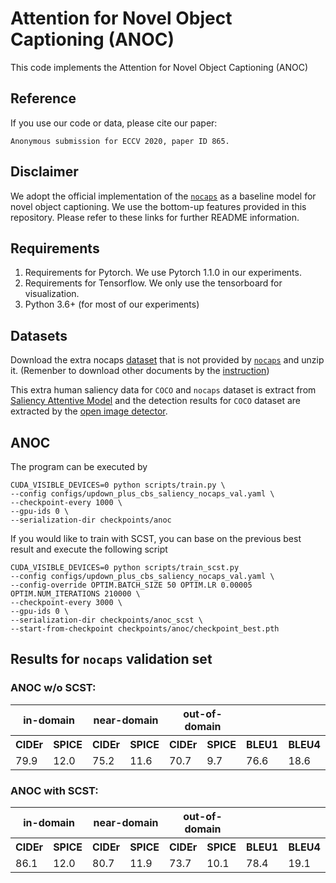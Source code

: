 Attention for Novel Object Captioning (ANOC)
=====================================

This code implements the Attention for Novel Object Captioning (ANOC)

Reference
------------------
If you use our code or data, please cite our paper:
```text
Anonymous submission for ECCV 2020, paper ID 865.
```

Disclaimer
------------------
We adopt the official implementation of the [`nocaps`](https://github.com/nocaps-org/updown-baseline) as a baseline model for novel object captioning. We use the bottom-up features provided in this repository. Please refer to these links for further README information.

Requirements
------------------
1. Requirements for Pytorch. We use Pytorch 1.1.0 in our experiments.
2. Requirements for Tensorflow. We only use the tensorboard for visualization.
3. Python 3.6+ (for most of our experiments)

Datasets
------------------
Download the extra nocaps [dataset](https://drive.google.com/file/d/1puVmZN_UbDYas9m2c1cbBx7m9SMvgfTG/view?usp=sharing) that is not provided by [`nocaps`](https://github.com/nocaps-org/updown-baseline) and unzip it. (Remenber to download other documents by the [instruction](https://nocaps.org/updown-baseline/setup_dependencies.html))

This extra human saliency data for `COCO` and `nocaps` dataset is extract from [Saliency Attentive Model](https://arxiv.org/pdf/1611.09571.pdf) and the detection results for `COCO` dataset are extracted by the [open image detector](https://github.com/nocaps-org/image-feature-extractors).



ANOC
------------------
The program can be executed by
```text
CUDA_VISIBLE_DEVICES=0 python scripts/train.py \
--config configs/updown_plus_cbs_saliency_nocaps_val.yaml \
--checkpoint-every 1000 \
--gpu-ids 0 \
--serialization-dir checkpoints/anoc
```

If you would like to train with SCST, you can base on the previous best result and execute the following script
```text
CUDA_VISIBLE_DEVICES=0 python scripts/train_scst.py 
--config configs/updown_plus_cbs_saliency_nocaps_val.yaml \
--config-override OPTIM.BATCH_SIZE 50 OPTIM.LR 0.00005 OPTIM.NUM_ITERATIONS 210000 \
--checkpoint-every 3000 \
--gpu-ids 0 \
--serialization-dir checkpoints/anoc_scst \
--start-from-checkpoint checkpoints/anoc/checkpoint_best.pth
```

Results for `nocaps` validation set
------------------
### ANOC w/o SCST:
<table>
  <tr>
    <th colspan="2">in-domain</th>
    <th colspan="2">near-domain</th>
    <th colspan="2">out-of-domain</th>
    <th colspan="6">overall</th>
  </tr>
  <tr>
    <th>CIDEr</th><th>SPICE</th>
    <th>CIDEr</th><th>SPICE</th>
    <th>CIDEr</th><th>SPICE</th>
    <th>BLEU1</th><th>BLEU4</th><th>METEOR</th><th>ROUGE</th><th>CIDEr</th><th>SPICE</th>
  </tr>
  <tr>
    <td>79.9</td><td>12.0</td>
    <td>75.2</td><td>11.6</td>
    <td>70.7</td><td>9.7</td>
    <td>76.6</td><td>18.6</td><td>24.2</td><td>51.9</td><td>75.0</td><td>11.3</td>
  </tr>
</table>

### ANOC with SCST:
<table>
  <tr>
    <th colspan="2">in-domain</th>
    <th colspan="2">near-domain</th>
    <th colspan="2">out-of-domain</th>
    <th colspan="6">overall</th>
  </tr>
  <tr>
    <th>CIDEr</th><th>SPICE</th>
    <th>CIDEr</th><th>SPICE</th>
    <th>CIDEr</th><th>SPICE</th>
    <th>BLEU1</th><th>BLEU4</th><th>METEOR</th><th>ROUGE</th><th>CIDEr</th><th>SPICE</th>
  </tr>
  <tr>
    <td>86.1</td><td>12.0</td>
    <td>80.7</td><td>11.9</td>
    <td>73.7</td><td>10.1</td>
    <td>78.4</td><td>19.1</td><td>24.8</td><td>52.2</td><td>80.1</td><td>11.6</td>
  </tr>
</table>
